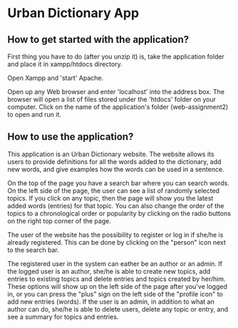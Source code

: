 # Urban Dictionary App

## How to get started with the application?


First thing you have to do (after you unzip it) is, take the application folder and place it in xampp/htdocs directory.

Open Xampp and 'start' Apache.

Open up any Web browser and enter 'localhost' into the address box. The browser will open a list of files stored under the 'htdocs' folder on your computer. Click on the name of the application's folder (web-assignment2) to open and run it.


## How to use the application?

This application is an Urban Dictionary website. The website allows its users to provide definitions for all the words added to the dictionary, add new words, and give examples how the words can be used in a sentence.

On the top of the page you have a search bar where you can search words. On the left side of the page, the user can see a list of randomly selected topics. If you click on any topic, then the page will show you the latest added words (entries) for that topic. You can also change the order of the topics to a chronological order or popularity by clicking on the radio buttons on the right top corner of the page.

The user of the website has the possibility to register or log in if she/he is already registered. This can be done by clicking on the "person" icon next to the search bar.

The registered user in the system can eather be an author or an admin. If the logged user is an author, she/he is able to create new topics, add entries to existing topics and delete entries and topics created by her/him. These options will show up on the left side of the page after you've logged in, or you can press the "plus" sign on the left side of the "profile icon" to add new entries (words). If the user is an admin, in addition to what an author can do, she/he is able to delete users, delete any topic or entry, and see a summary for topics and entries.

